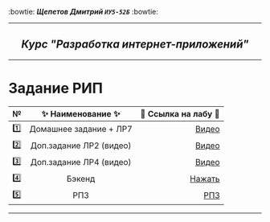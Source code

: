 :bowtie:
***Щепетов Дмитрий `ИУ5-52Б`*** 
:bowtie:
</p>

___

<h2 align="center"><i>Курс "Разработка интернет-приложений"</i></h2>

___


#   **Задание РИП**


| №| :sparkles: Наименование :sparkles:   |:round_pushpin: Ссылка на лабу :round_pushpin:|
| ------------- |:------------------:| -----:|
| :one: | Домашнее задание + ЛР7 | [Видео](https://youtu.be/PVcfMC5gGrE) |
| :two: | Доп.задание ЛР2 (видео) | [Видео](https://youtu.be/6f4Ajj8MVf4) |
| :three: | Доп.задание ЛР4 (видео) | [Видео](https://youtu.be/6f4Ajj8MVf4)  |
| :four: | Бэкенд | [Нажать](https://github.com/sh-dimitrij/fablab-backend) |
|:five: | РПЗ | [РПЗ](https://github.com/sh-dimitrij/fablab/blob/gh-pages/%D0%A0%D0%9F%D0%97%20%D0%A9%D0%B5%D0%BF%D0%B5%D1%82%D0%BE%D0%B2%20%D0%98%D0%A35-52%D0%B1.docx)|

___
